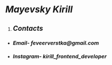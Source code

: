    # _Mayevsky Kirill_
1. ## _Contacts_
- ###  *Email-* _feveerverstka@gmail.com_
- ###  *Instagram-* _kirill_frontend_developer_
